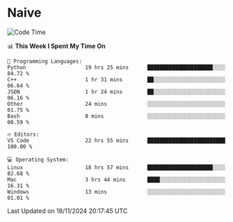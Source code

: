 # Naive
<!-- ## 日拱一卒，功不唐捐 -->
<!-- [![GitHub Streak](https://streak-stats.demolab.com/?user=XiaoXKKK)](https://git.io/streak-stats) -->
<!--START_SECTION:waka-->
![Code Time](http://img.shields.io/badge/Code%20Time-47%20hrs%2050%20mins-blue)

📊 **This Week I Spent My Time On** 

```text
💬 Programming Languages: 
Python                   19 hrs 25 mins      █████████████████████░░░░   84.72 % 
C++                      1 hr 31 mins        ██░░░░░░░░░░░░░░░░░░░░░░░   06.64 % 
JSON                     1 hr 24 mins        ██░░░░░░░░░░░░░░░░░░░░░░░   06.16 % 
Other                    24 mins             ░░░░░░░░░░░░░░░░░░░░░░░░░   01.75 % 
Bash                     8 mins              ░░░░░░░░░░░░░░░░░░░░░░░░░   00.59 % 

🔥 Editors: 
VS Code                  22 hrs 55 mins      █████████████████████████   100.00 % 

💻 Operating System: 
Linux                    18 hrs 57 mins      █████████████████████░░░░   82.68 % 
Mac                      3 hrs 44 mins       ████░░░░░░░░░░░░░░░░░░░░░   16.31 % 
Windows                  13 mins             ░░░░░░░░░░░░░░░░░░░░░░░░░   01.01 % 
```


 Last Updated on 18/11/2024 20:17:45 UTC
<!--END_SECTION:waka-->
